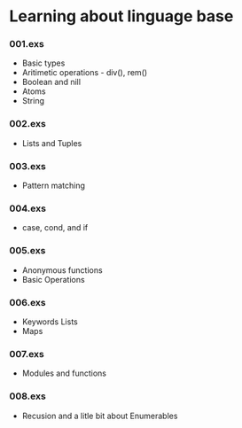 # Learning about linguage base

### 001.exs
* Basic types
* Aritimetic operations - div(), rem()
* Boolean and nill
* Atoms
* String

### 002.exs
* Lists and Tuples

### 003.exs 
* Pattern matching

### 004.exs
* case, cond, and if

### 005.exs
* Anonymous functions
* Basic Operations

### 006.exs
* Keywords Lists
* Maps

### 007.exs
* Modules and functions

### 008.exs
* Recusion and a litle bit about Enumerables